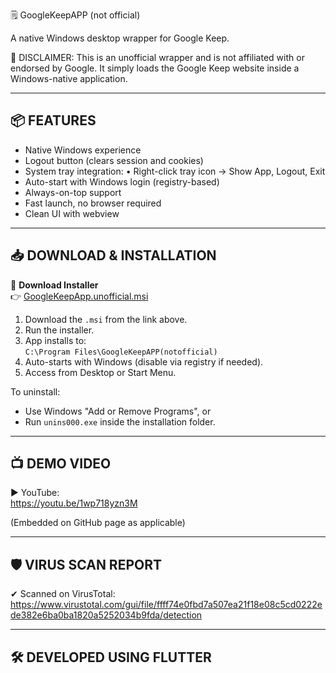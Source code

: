 
🗒️ GoogleKeepAPP (not official)


A native Windows desktop wrapper for Google Keep.

🚨 DISCLAIMER:
This is an unofficial wrapper and is not affiliated with or endorsed by Google. It simply loads the Google Keep website inside a Windows-native application.

--------------------
📦 FEATURES
--------------------
- Native Windows experience
- Logout button (clears session and cookies)
- System tray integration:
    • Right-click tray icon → Show App, Logout, Exit
- Auto-start with Windows login (registry-based)
- Always-on-top support
- Fast launch, no browser required
- Clean UI with webview

-----------------------------
📥 DOWNLOAD & INSTALLATION
-----------------------------
🔽 **Download Installer**  
👉 [GoogleKeepApp.unofficial.msi](https://github.com/Tanay2920003/GoogleKeepApp-unofficial-/releases/download/1.0/GoogleKeepApp.unofficial.msi)

1. Download the `.msi` from the link above.
2. Run the installer.
3. App installs to:  
   `C:\Program Files\GoogleKeepAPP(notofficial)`
4. Auto-starts with Windows (disable via registry if needed).
5. Access from Desktop or Start Menu.

To uninstall:
- Use Windows "Add or Remove Programs", or
- Run `unins000.exe` inside the installation folder.

---------------------------
📺 DEMO VIDEO
---------------------------
▶️ YouTube:  
https://youtu.be/1wp718yzn3M

(Embedded on GitHub page as applicable)

---------------------------
🛡️ VIRUS SCAN REPORT
---------------------------
✔ Scanned on VirusTotal:  
https://www.virustotal.com/gui/file/ffff74e0fbd7a507ea21f18e08c5cd0222ede382e6ba0ba1820a5252034b9fda/detection

----------------------
🛠 DEVELOPED USING FLUTTER
----------------------

